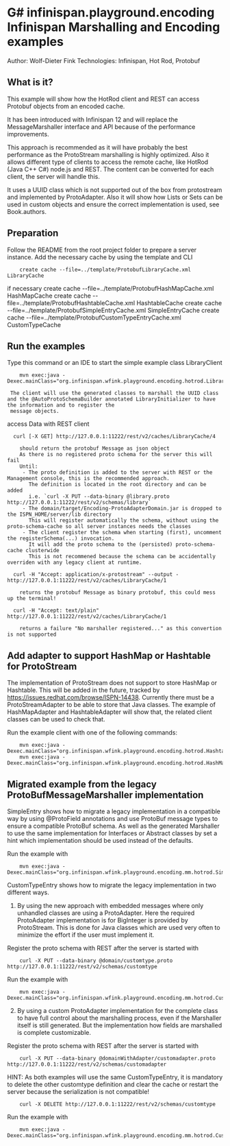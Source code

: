G# infinispan.playground.encoding
Infinispan Marshalling and Encoding examples
===============================

Author: Wolf-Dieter Fink
Technologies: Infinispan, Hot Rod, Protobuf


What is it?
-----------

This example will show how the HotRod client and REST can access Protobuf objects from an encoded cache.

It has been introduced with Infinispan 12 and will replace the MessageMarshaller interface and API because of the performance improvements.

This approach is recommended as it will have probably the best performance as the ProtoStream marshalling is highly optimized.
Also it allows different type of clients to access the remote cache, like HotRod (Java C++ C#) node.js and REST.
The content can be converted for each client, the server will handle this.

It uses a UUID class which is not supported out of the box from protostream and implemented by ProtoAdapter.
Also it will show how Lists or Sets can be used in custom objects and ensure the correct implementation is used, see Book.authors.


Preparation
-------------
Follow the README from the root project folder to prepare a server instance.
Add the necessary cache by using the template and CLI

        create cache --file=../template/ProtobufLibraryCache.xml LibraryCache

if necessary
        create cache --file=../template/ProtobufHashMapCache.xml HashMapCache
        create cache --file=../template/ProtobufHashtableCache.xml HashtableCache
        create cache --file=../template/ProtobufSimpleEntryCache.xml SimpleEntryCache
        create cache --file=../template/ProtobufCustomTypeEntryCache.xml CustomTypeCache


Run the examples
-------------------------

   Type this command or an IDE to start the simple example class LibraryClient

        mvn exec:java -Dexec.mainClass="org.infinispan.wfink.playground.encoding.hotrod.LibraryClient"

     The client will use the generated classes to marshall the UUID class and the @AutoProtoSchemaBuilder annotated LibraryInitializer to have the information and to register the 
     message objects.



   access Data with REST client

      curl [-X GET] http://127.0.0.1:11222/rest/v2/caches/LibraryCache/4

        should return the protobuf Message as json object
        As there is no registered proto schema for the server this will fail
        Until:
         - The proto definition is added to the server with REST or the Management console, this is the recommended approach.
           The definition is located in the root directory and can be added
           i.e. `curl -X PUT --data-binary @library.proto http://127.0.0.1:11222/rest/v2/schemas/library`
         - The domain/target/Encoding-ProtoAdapterDomain.jar is dropped to the ISPN_HOME/server/lib directory
           This will register automatically the schema, without using the proto-schema-cache so all server instances needs the classes
         - The client register the schema when starting (first), uncomment the registerSchema(...) invocation.
           It will add the proto schema to the (persisted) proto-schema-cache clusterwide
           This is not recommened because the schema can be accidentally overriden with any legacy client at runtime.

      curl -H "Accept: application/x-protostream" --output -  http://127.0.0.1:11222/rest/v2/caches/LibraryCache/1

        returns the protobuf Message as binary protobuf, this could mess up the terminal!

      curl -H "Accept: text/plain" http://127.0.0.1:11222/rest/v2/caches/LibraryCache/1

        returns a failure "No marshaller registered..." as this convertion is not supported



Add adapter to support HashMap or Hashtable for ProtoStream
------------------------------------------------------------

   The implementation of ProtoStream does not support to store HashMap or Hashtable. This will be added in the future, tracked by https://issues.redhat.com/browse/ISPN-14438.
   Currently there must be a ProtoStreamAdapter to be able to store that Java classes.
   The example of HashMapAdapter and HashtableAdapter will show that, the related client classes can be used to check that.

   Run the example client with one of the following commands:

        mvn exec:java -Dexec.mainClass="org.infinispan.wfink.playground.encoding.hotrod.HashtableAdapterClient"
        mvn exec:java -Dexec.mainClass="org.infinispan.wfink.playground.encoding.hotrod.HashMapAdapterClient"


Migrated example from the legacy ProtoBufMessageMarshaller implementation
-------------------------------------------------------------------------

SimpleEntry shows how to migrate a legacy implementation in a compatible way by using @ProtoField annotations and use ProtoBuf message types to ensure a compatible ProtoBuf schema.
As well as the generated Marshaller to use the same implementation for Interfaces or Abstract classes by set a hint which implementation should be used instead of the defaults.

Run the example with

        mvn exec:java -Dexec.mainClass="org.infinispan.wfink.playground.encoding.mm.hotrod.SimpleEntryClient"


CustomTypeEntry shows how to migrate the legacy implementation in two different ways.
1) By using the new approach with embedded messages where only unhandled classes are using a ProtoAdapter. Here the required ProtoAdapter implementation is  for BigInteger is provided by ProtoStream. This is done for Java classes which are used very often to minimize the effort if the user must implement it.

Register the proto schema with REST after the server is started with

        curl -X PUT --data-binary @domain/customtype.proto http://127.0.0.1:11222/rest/v2/schemas/customtype

Run the example with

        mvn exec:java -Dexec.mainClass="org.infinispan.wfink.playground.encoding.mm.hotrod.CustomTypeEntryClient"


2) By using a custom ProtoAdapter implementation for the complete class to have full control about the marshalling process, even if the Marshaller itself is still generated.
But the implementation how fields are marshalled is complete customizable.

Register the proto schema with REST after the server is started with

        curl -X PUT --data-binary @domainWithAdapter/customadapter.proto http://127.0.0.1:11222/rest/v2/schemas/customadapter

HINT: As both examples will use the same CustomTypeEntry, it is mandatory to delete the other customtype definition and clear the cache or restart the server because the serialization is not compatible!

        curl -X DELETE http://127.0.0.1:11222/rest/v2/schemas/customtype


Run the example with

        mvn exec:java -Dexec.mainClass="org.infinispan.wfink.playground.encoding.mm.hotrod.CustomTypeEntryClient"
